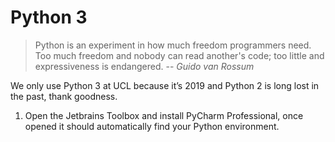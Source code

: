 # Python 3
> Python is an experiment in how much freedom programmers need. Too much freedom and nobody can read another's code; 
>too little and expressiveness is endangered. -- *Guido van Rossum*

We only use Python 3 at UCL because it’s 2019 and Python 2 is long lost in the past, thank goodness.

1. Open the Jetbrains Toolbox and install PyCharm Professional, once opened it should automatically find your Python
environment.

